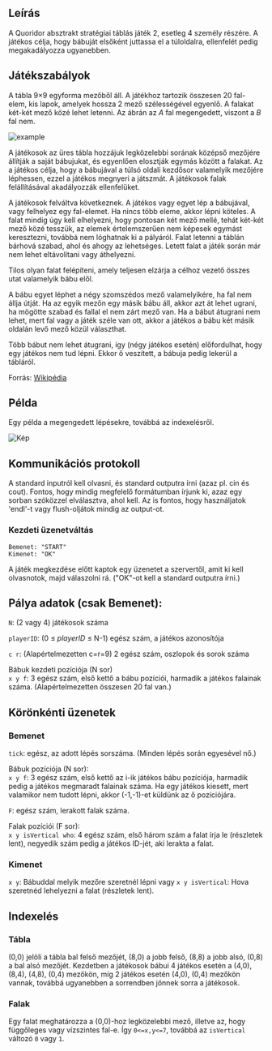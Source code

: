 ## Leírás

A Quoridor absztrakt stratégiai táblás játék 2, esetleg 4 személy részére. A játékos célja, hogy bábuját elsőként juttassa el a túloldalra, ellenfelét pedig megakadályozza ugyanebben.

## Játékszabályok

A tábla 9×9 egyforma mezőből áll. A játékhoz tartozik összesen 20 fal-elem, kis lapok, amelyek hossza 2 mező szélességével egyenlő. A falakat két-két mező közé lehet letenni. Az ábrán az _A_ fal megengedett, viszont a _B_ fal nem.

![example](https://upload.wikimedia.org/wikipedia/commons/e/ef/Quidor_Wall.jpg)

A játékosok az üres tábla hozzájuk legközelebbi sorának középső mezőjére állítják a saját bábujukat, és egyenlően elosztják egymás között a falakat. Az a játékos célja, hogy a bábujával a túlsó oldali kezdősor valamelyik mezőjére léphessen, ezzel a játékos megnyeri a játszmát. A játékosok falak felállításával akadályozzák ellenfelüket.

A játékosok felváltva következnek. A játékos vagy egyet lép a bábujával, vagy felhelyez egy fal-elemet. Ha nincs több eleme, akkor lépni köteles. A falat mindig úgy kell elhelyezni, hogy pontosan két mező mellé, tehát két-két mező közé tesszük, az elemek értelemszerűen nem képesek egymást keresztezni, továbbá nem lóghatnak ki a pályáról. Falat letenni a táblán bárhová szabad, ahol és ahogy az lehetséges. Letett falat a játék során már nem lehet eltávolítani vagy áthelyezni.

Tilos olyan falat felépíteni, amely teljesen elzárja a célhoz vezető összes utat valamelyik bábu elől.

A bábu egyet léphet a négy szomszédos mező valamelyikére, ha fal nem állja útját. Ha az egyik mezőn egy másik bábu áll, akkor azt át lehet ugrani, ha mögötte szabad és fallal el nem zárt mező van. Ha a bábut átugrani nem lehet, mert fal vagy a játék széle van ott, akkor a játékos a bábu két másik oldalán levő mező közül választhat.

Több bábut nem lehet átugrani, így (négy játékos esetén) előfordulhat, hogy egy játékos nem tud lépni. Ekkor ő veszített, a bábuja pedig lekerül a tábláról.

Forrás: [Wikipédia](https://hu.wikipedia.org/wiki/Quoridor)

## Példa

Egy példa a megengedett lépésekre, továbbá az indexelésről.

![Kép](/public/games/quoridor/example_indeces.png)

## Kommunikációs protokoll

A standard inputról kell olvasni, és standard outputra írni (azaz pl. cin és cout).
Fontos, hogy mindig megfelelő formátumban írjunk ki, azaz egy sorban szóközzel elválasztva, ahol kell.
Az is fontos, hogy használjatok 'endl'-t vagy flush-oljátok mindig az output-ot.

### Kezdeti üzenetváltás

    Bemenet: "START"
    Kimenet: "OK"

A játék megkezdése előtt kaptok egy üzenetet a szervertől, amit ki kell olvasnotok, majd válaszolni rá.
("OK"-ot kell a standard outputra írni.)

## Pálya adatok (csak Bemenet):

`N`: (2 vagy 4) játékosok száma

`playerID`: (0 ≤ _playerID_ ≤ N-1) egész szám, a játékos azonosítója

`c r`: (Alapértelmezetten c=r=9) 2 egész szám, oszlopok és sorok száma

Bábuk kezdeti pozíciója (N sor)\
`x y f`: 3 egész szám, első kettő a bábu pozíciói, harmadik a játékos falainak száma. (Alapértelmezetten összesen 20 fal van.)

## Körönkénti üzenetek

### Bemenet

`tick`: egész, az adott lépés sorszáma. (Minden lépés során egyesével nő.)

Bábuk pozíciója (N sor):\
`x y f`: 3 egész szám, első kettő az i-ik játékos bábu pozíciója, harmadik pedig a játékos megmaradt falainak száma.
Ha egy játékos kiesett, mert valamikor nem tudott lépni, akkor (-1,-1)-et küldünk az ő pozíciójára.

`F`: egész szám, lerakott falak száma.

Falak pozíciói (F sor):\
`x y isVertical who`: 4 egész szám, első három szám a falat írja le (részletek lent), negyedik szám pedig a játékos ID-jét, aki lerakta a falat.

### Kimenet

`x y`: Bábuddal melyik mezőre szeretnél lépni
vagy
`x y isVertical`: Hova szeretnéd lehelyezni a falat (részletek lent).

## Indexelés

### Tábla

(0,0) jelöli a tábla bal felső mezőjét, (8,0) a jobb felső, (8,8) a jobb alsó, (0,8) a bal alsó mezőjét. Kezdetben a játékosok bábui 4 játékos esetén a (4,0), (8,4), (4,8), (0,4) mezőkön, míg 2 játékos esetén (4,0), (0,4) mezőkön vannak, továbbá ugyanebben a sorrendben jönnek sorra a játékosok.

### Falak

Egy falat meghatározza a (0,0)-hoz legközelebbi mező, illetve az, hogy függőleges vagy vízszintes fal-e. Így `0<=x,y<=7`, továbbá az `isVertical` változó `0` vagy `1`.

